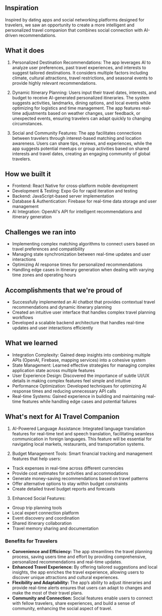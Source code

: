 ## Inspiration
Inspired by dating apps and social networking platforms designed for travelers, we saw an opportunity to create a more intelligent and personalized travel companion that combines social connection with AI-driven recommendations.

## What it does
1. Personalized Destination Recommendations:
The app leverages AI to analyze user preferences, past travel experiences, and interests to suggest tailored destinations. It considers multiple factors including climate, cultural attractions, travel restrictions, and seasonal events to provide highly relevant recommendations.

2. Dynamic Itinerary Planning:
Users input their travel dates, interests, and budget to receive AI-generated personalized itineraries. The system suggests activities, landmarks, dining options, and local events while optimizing for logistics and time management. The app features real-time adjustments based on weather changes, user feedback, or unexpected events, ensuring travelers can adapt quickly to changing circumstances.

3. Social and Community Features:
The app facilitates connections between travelers through interest-based matching and location awareness. Users can share tips, reviews, and experiences, while the app suggests potential meetups or group activities based on shared interests and travel dates, creating an engaging community of global travelers.

## How we built it
- Frontend: React Native for cross-platform mobile development
- Development & Testing: Expo Go for rapid iteration and testing
- Backend: JavaScript-based server implementation
- Database & Authentication: Firebase for real-time data storage and user management
- AI Integration: OpenAI's API for intelligent recommendations and itinerary generation

## Challenges we ran into
- Implementing complex matching algorithms to connect users based on travel preferences and compatibility
- Managing state synchronization between real-time updates and user interactions
- Optimizing AI response times for personalized recommendations
- Handling edge cases in itinerary generation when dealing with varying time zones and operating hours

## Accomplishments that we're proud of
- Successfully implemented an AI chatbot that provides contextual travel recommendations and dynamic itinerary planning
- Created an intuitive user interface that handles complex travel planning workflows
- Developed a scalable backend architecture that handles real-time updates and user interactions efficiently

## What we learned
- Integration Complexity: Gained deep insights into combining multiple APIs (OpenAI, Firebase, mapping services) into a cohesive system
- State Management: Learned effective strategies for managing complex application state across multiple features
- User Experience Design: Discovered the importance of subtle UI/UX details in making complex features feel simple and intuitive
- Performance Optimization: Developed techniques for optimizing AI response times and reducing unnecessary API calls
- Real-time Systems: Gained experience in building and maintaining real-time features while handling edge cases and potential failures

## What's next for AI Travel Companion
1. AI-Powered Language Assistance:
Integrated language translation features for real-time text and speech translation, facilitating seamless communication in foreign languages. This feature will be essential for navigating local markets, restaurants, and transportation systems.

2. Budget Management Tools:
Smart financial tracking and management features that help users:
- Track expenses in real-time across different currencies
- Provide cost estimates for activities and accommodations
- Generate money-saving recommendations based on travel patterns
- Offer alternative options to stay within budget constraints
- Create detailed travel budget reports and forecasts

3. Enhanced Social Features:
- Group trip planning tools
- Local expert connection platform
- Event discovery and coordination
- Shared itinerary collaboration
- Travel memory sharing and documentation



### Benefits for Travelers

- **Convenience and Efficiency:** The app streamlines the travel planning process, saving users time and effort by providing comprehensive, personalized recommendations and real-time updates.
- **Enhanced Travel Experience:** By offering tailored suggestions and local insights, the app enriches the travel experience, allowing users to discover unique attractions and cultural experiences.
- **Flexibility and Adaptability:** The app’s ability to adjust itineraries and provide real-time alerts ensures that users can adapt to changes and make the most of their travel plans.
- **Community and Connection:** Social features enable users to connect with fellow travelers, share experiences, and build a sense of community, enhancing the social aspect of travel.

